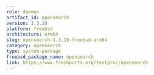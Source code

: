 ```yaml
---
role: daemon
artifact_id: opensearch
version: 1.3.19
platform: freebsd
architecture: arm64
slug: opensearch-1.3.19-freebsd-arm64
category: opensearch
type: system-package
freebsd_package_name: opensearch
link: https://www.freshports.org/textproc/opensearch
---
```

